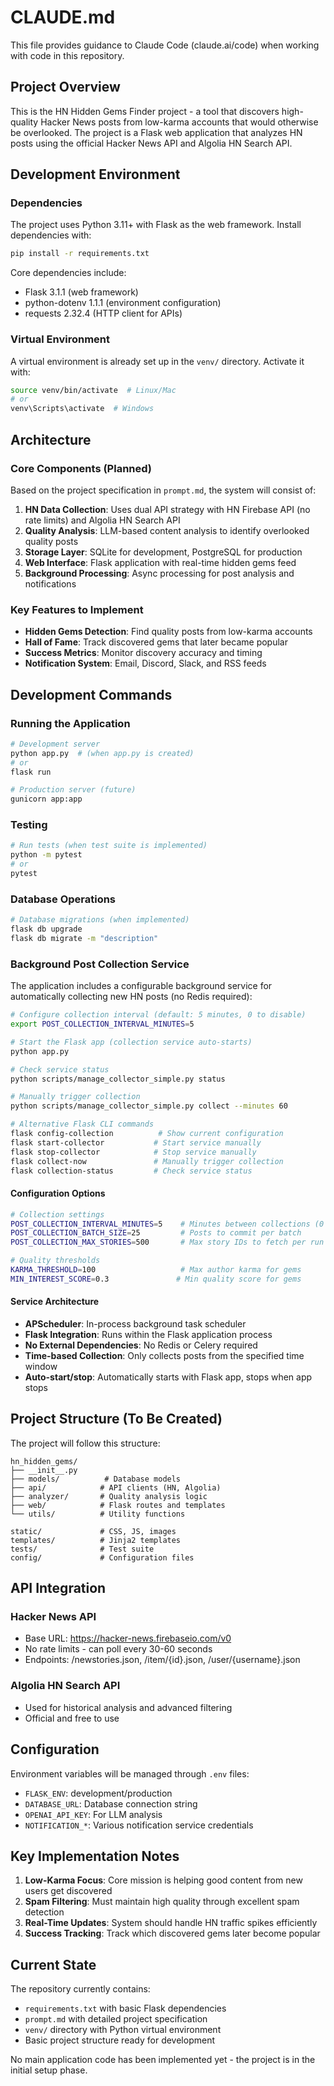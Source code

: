 # CLAUDE.md

This file provides guidance to Claude Code (claude.ai/code) when working with code in this repository.

## Project Overview

This is the HN Hidden Gems Finder project - a tool that discovers high-quality Hacker News posts from low-karma accounts that would otherwise be overlooked. The project is a Flask web application that analyzes HN posts using the official Hacker News API and Algolia HN Search API.

## Development Environment

### Dependencies
The project uses Python 3.11+ with Flask as the web framework. Install dependencies with:
```bash
pip install -r requirements.txt
```

Core dependencies include:
- Flask 3.1.1 (web framework)
- python-dotenv 1.1.1 (environment configuration)
- requests 2.32.4 (HTTP client for APIs)

### Virtual Environment
A virtual environment is already set up in the `venv/` directory. Activate it with:
```bash
source venv/bin/activate  # Linux/Mac
# or
venv\Scripts\activate  # Windows
```

## Architecture

### Core Components (Planned)
Based on the project specification in `prompt.md`, the system will consist of:

1. **HN Data Collection**: Uses dual API strategy with HN Firebase API (no rate limits) and Algolia HN Search API
2. **Quality Analysis**: LLM-based content analysis to identify overlooked quality posts
3. **Storage Layer**: SQLite for development, PostgreSQL for production
4. **Web Interface**: Flask application with real-time hidden gems feed
5. **Background Processing**: Async processing for post analysis and notifications

### Key Features to Implement
- **Hidden Gems Detection**: Find quality posts from low-karma accounts
- **Hall of Fame**: Track discovered gems that later became popular
- **Success Metrics**: Monitor discovery accuracy and timing
- **Notification System**: Email, Discord, Slack, and RSS feeds

## Development Commands

### Running the Application
```bash
# Development server
python app.py  # (when app.py is created)
# or
flask run

# Production server (future)
gunicorn app:app
```

### Testing
```bash
# Run tests (when test suite is implemented)
python -m pytest
# or
pytest
```

### Database Operations
```bash
# Database migrations (when implemented)
flask db upgrade
flask db migrate -m "description"
```

### Background Post Collection Service
The application includes a configurable background service for automatically collecting new HN posts (no Redis required):

```bash
# Configure collection interval (default: 5 minutes, 0 to disable)
export POST_COLLECTION_INTERVAL_MINUTES=5

# Start the Flask app (collection service auto-starts)
python app.py

# Check service status
python scripts/manage_collector_simple.py status

# Manually trigger collection
python scripts/manage_collector_simple.py collect --minutes 60

# Alternative Flask CLI commands
flask config-collection          # Show current configuration
flask start-collector           # Start service manually
flask stop-collector            # Stop service manually
flask collect-now               # Manually trigger collection
flask collection-status         # Check service status
```

#### Configuration Options
```bash
# Collection settings
POST_COLLECTION_INTERVAL_MINUTES=5    # Minutes between collections (0 to disable)
POST_COLLECTION_BATCH_SIZE=25         # Posts to commit per batch
POST_COLLECTION_MAX_STORIES=500       # Max story IDs to fetch per run

# Quality thresholds
KARMA_THRESHOLD=100                   # Max author karma for gems
MIN_INTEREST_SCORE=0.3               # Min quality score for gems
```

#### Service Architecture
- **APScheduler**: In-process background task scheduler
- **Flask Integration**: Runs within the Flask application process
- **No External Dependencies**: No Redis or Celery required
- **Time-based Collection**: Only collects posts from the specified time window
- **Auto-start/stop**: Automatically starts with Flask app, stops when app stops

## Project Structure (To Be Created)

The project will follow this structure:
```
hn_hidden_gems/
├── __init__.py
├── models/          # Database models
├── api/            # API clients (HN, Algolia)
├── analyzer/       # Quality analysis logic
├── web/            # Flask routes and templates
└── utils/          # Utility functions

static/             # CSS, JS, images
templates/          # Jinja2 templates
tests/              # Test suite
config/             # Configuration files
```

## API Integration

### Hacker News API
- Base URL: https://hacker-news.firebaseio.com/v0
- No rate limits - can poll every 30-60 seconds
- Endpoints: /newstories.json, /item/{id}.json, /user/{username}.json

### Algolia HN Search API
- Used for historical analysis and advanced filtering
- Official and free to use

## Configuration

Environment variables will be managed through `.env` files:
- `FLASK_ENV`: development/production
- `DATABASE_URL`: Database connection string
- `OPENAI_API_KEY`: For LLM analysis
- `NOTIFICATION_*`: Various notification service credentials

## Key Implementation Notes

1. **Low-Karma Focus**: Core mission is helping good content from new users get discovered
2. **Spam Filtering**: Must maintain high quality through excellent spam detection
3. **Real-Time Updates**: System should handle HN traffic spikes efficiently
4. **Success Tracking**: Track which discovered gems later become popular

## Current State

The repository currently contains:
- `requirements.txt` with basic Flask dependencies
- `prompt.md` with detailed project specification
- `venv/` directory with Python virtual environment
- Basic project structure ready for development

No main application code has been implemented yet - the project is in the initial setup phase.